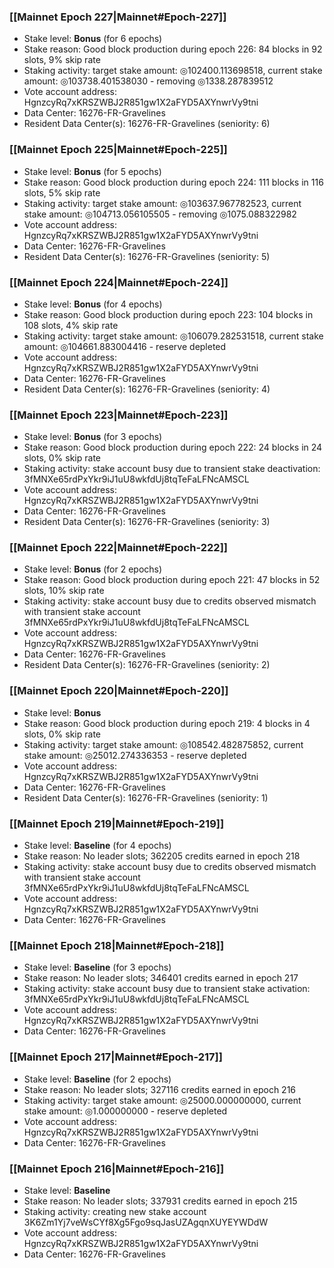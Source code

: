 ### [[Mainnet Epoch 227|Mainnet#Epoch-227]]
* Stake level: **Bonus** (for 6 epochs)
* Stake reason: Good block production during epoch 226: 84 blocks in 92 slots, 9% skip rate
* Staking activity: target stake amount: ◎102400.113698518, current stake amount: ◎103738.401538030 - removing ◎1338.287839512
* Vote account address: HgnzcyRq7xKRSZWBJ2R851gw1X2aFYD5AXYnwrVy9tni
* Data Center: 16276-FR-Gravelines
* Resident Data Center(s): 16276-FR-Gravelines (seniority: 6)
### [[Mainnet Epoch 225|Mainnet#Epoch-225]]
* Stake level: **Bonus** (for 5 epochs)
* Stake reason: Good block production during epoch 224: 111 blocks in 116 slots, 5% skip rate
* Staking activity: target stake amount: ◎103637.967782523, current stake amount: ◎104713.056105505 - removing ◎1075.088322982
* Vote account address: HgnzcyRq7xKRSZWBJ2R851gw1X2aFYD5AXYnwrVy9tni
* Data Center: 16276-FR-Gravelines
* Resident Data Center(s): 16276-FR-Gravelines (seniority: 5)
### [[Mainnet Epoch 224|Mainnet#Epoch-224]]
* Stake level: **Bonus** (for 4 epochs)
* Stake reason: Good block production during epoch 223: 104 blocks in 108 slots, 4% skip rate
* Staking activity: target stake amount: ◎106079.282531518, current stake amount: ◎104661.883004416 - reserve depleted
* Vote account address: HgnzcyRq7xKRSZWBJ2R851gw1X2aFYD5AXYnwrVy9tni
* Data Center: 16276-FR-Gravelines
* Resident Data Center(s): 16276-FR-Gravelines (seniority: 4)
### [[Mainnet Epoch 223|Mainnet#Epoch-223]]
* Stake level: **Bonus** (for 3 epochs)
* Stake reason: Good block production during epoch 222: 24 blocks in 24 slots, 0% skip rate
* Staking activity: stake account busy due to transient stake deactivation: 3fMNXe65rdPxYkr9iJ1uU8wkfdUj8tqTeFaLFNcAMSCL
* Vote account address: HgnzcyRq7xKRSZWBJ2R851gw1X2aFYD5AXYnwrVy9tni
* Data Center: 16276-FR-Gravelines
* Resident Data Center(s): 16276-FR-Gravelines (seniority: 3)
### [[Mainnet Epoch 222|Mainnet#Epoch-222]]
* Stake level: **Bonus** (for 2 epochs)
* Stake reason: Good block production during epoch 221: 47 blocks in 52 slots, 10% skip rate
* Staking activity: stake account busy due to credits observed mismatch with transient stake account 3fMNXe65rdPxYkr9iJ1uU8wkfdUj8tqTeFaLFNcAMSCL
* Vote account address: HgnzcyRq7xKRSZWBJ2R851gw1X2aFYD5AXYnwrVy9tni
* Data Center: 16276-FR-Gravelines
* Resident Data Center(s): 16276-FR-Gravelines (seniority: 2)
### [[Mainnet Epoch 220|Mainnet#Epoch-220]]
* Stake level: **Bonus**
* Stake reason: Good block production during epoch 219: 4 blocks in 4 slots, 0% skip rate
* Staking activity: target stake amount: ◎108542.482875852, current stake amount: ◎25012.274336353 - reserve depleted
* Vote account address: HgnzcyRq7xKRSZWBJ2R851gw1X2aFYD5AXYnwrVy9tni
* Data Center: 16276-FR-Gravelines
* Resident Data Center(s): 16276-FR-Gravelines (seniority: 1)
### [[Mainnet Epoch 219|Mainnet#Epoch-219]]
* Stake level: **Baseline** (for 4 epochs)
* Stake reason: No leader slots; 362205 credits earned in epoch 218
* Staking activity: stake account busy due to credits observed mismatch with transient stake account 3fMNXe65rdPxYkr9iJ1uU8wkfdUj8tqTeFaLFNcAMSCL
* Vote account address: HgnzcyRq7xKRSZWBJ2R851gw1X2aFYD5AXYnwrVy9tni
* Data Center: 16276-FR-Gravelines
### [[Mainnet Epoch 218|Mainnet#Epoch-218]]
* Stake level: **Baseline** (for 3 epochs)
* Stake reason: No leader slots; 346401 credits earned in epoch 217
* Staking activity: stake account busy due to transient stake activation: 3fMNXe65rdPxYkr9iJ1uU8wkfdUj8tqTeFaLFNcAMSCL
* Vote account address: HgnzcyRq7xKRSZWBJ2R851gw1X2aFYD5AXYnwrVy9tni
* Data Center: 16276-FR-Gravelines
### [[Mainnet Epoch 217|Mainnet#Epoch-217]]
* Stake level: **Baseline** (for 2 epochs)
* Stake reason: No leader slots; 327116 credits earned in epoch 216
* Staking activity: target stake amount: ◎25000.000000000, current stake amount: ◎1.000000000 - reserve depleted
* Vote account address: HgnzcyRq7xKRSZWBJ2R851gw1X2aFYD5AXYnwrVy9tni
* Data Center: 16276-FR-Gravelines
### [[Mainnet Epoch 216|Mainnet#Epoch-216]]
* Stake level: **Baseline**
* Stake reason: No leader slots; 337931 credits earned in epoch 215
* Staking activity: creating new stake account 3K6Zm1Yj7veWsCYf8Xg5Fgo9sqJasUZAgqnXUYEYWDdW
* Vote account address: HgnzcyRq7xKRSZWBJ2R851gw1X2aFYD5AXYnwrVy9tni
* Data Center: 16276-FR-Gravelines